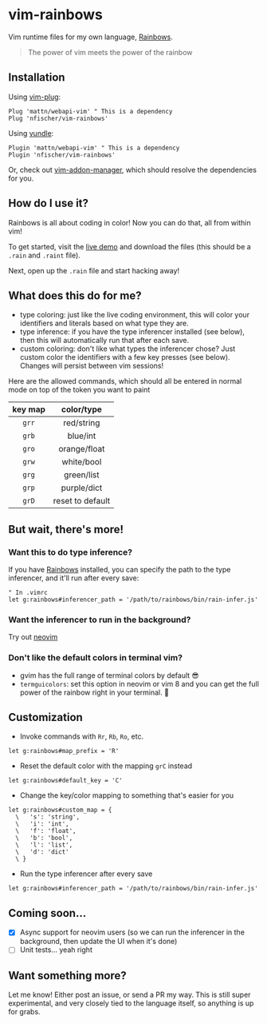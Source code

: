 # vim-rainbows

Vim runtime files for my own language,
[Rainbows](https://github.com/nfischer/rainbows-lang).

> The power of vim meets the power of the rainbow

## Installation

Using [vim-plug](https://github.com/junegunn/vim-plug):

```viml
Plug 'mattn/webapi-vim' " This is a dependency
Plug 'nfischer/vim-rainbows'
```

Using [vundle](https://github.com/VundleVim/Vundle.vim):

```viml
Plugin 'mattn/webapi-vim' " This is a dependency
Plugin 'nfischer/vim-rainbows'
```

Or, check out
[vim-addon-manager](https://github.com/MarcWeber/vim-addon-manager), which
should resolve the dependencies for you.

## How do I use it?

Rainbows is all about coding in color! Now you can do that, all from within vim!

To get started, visit the [live demo](https://nfischer.github.io/rainbows-lang)
and download the files (this should be a `.rain` and `.raint` file).

Next, open up the `.rain` file and start hacking away!

## What does this do for me?

 - type coloring: just like the live coding environment, this will color your
   identifiers and literals based on what type they are.
 - type inference: if you have the type inferencer installed (see below), then
   this will automatically run that after each save.
 - custom coloring: don't like what types the inferencer chose? Just custom
   color the identifiers with a few key presses (see below). Changes will
   persist between vim sessions!

Here are the allowed commands, which should all be entered in normal
mode on top of the token you want to paint

| key map | color/type        |
|:-------:|:-----------------:|
| `grr`   | red/string        |
| `grb`   | blue/int          |
| `gro`   | orange/float      |
| `grw`   | white/bool        |
| `grg`   | green/list        |
| `grp`   | purple/dict       |
| `grD`   | reset to default  |

## But wait, there's more!

### Want this to do type inference?

If you have [Rainbows](https://github.com/nfischer/rainbows-lang) installed, you
can specify the path to the type inferencer, and it'll run after every save:

```viml
" In .vimrc
let g:rainbows#inferencer_path = '/path/to/rainbows/bin/rain-infer.js'
```

### Want the inferencer to run in the background?

Try out [neovim](https://github.com/neovim/neovim)

### Don't like the default colors in terminal vim?

 - gvim has the full range of terminal colors by default :sunglasses:
 - `termguicolors`: set this option in neovim or vim 8 and you can get the full
   power of the rainbow right in your terminal. :art:

## Customization

 * Invoke commands with `Rr`, `Rb`, `Ro`, etc.
  ```viml
  let g:rainbows#map_prefix = 'R'
  ```
 * Reset the default color with the mapping `grC` instead
  ```viml
  let g:rainbows#default_key = 'C'
  ```
 * Change the key/color mapping to something that's easier for you
  ```viml
  let g:rainbows#custom_map = {
    \   's': 'string',
    \   'i': 'int',
    \   'f': 'float',
    \   'b': 'bool',
    \   'l': 'list',
    \   'd': 'dict'
    \ }
  ```
 * Run the type inferencer after every save
  ```viml
  let g:rainbows#inferencer_path = '/path/to/rainbows/bin/rain-infer.js'
  ```

## Coming soon...

 - [x] Async support for neovim users (so we can run the inferencer in the
   background, then update the UI when it's done)
 - [ ] Unit tests... yeah right

## Want something more?

Let me know! Either post an issue, or send a PR my way. This is still super
experimental, and very closely tied to the language itself, so anything is up
for grabs.
